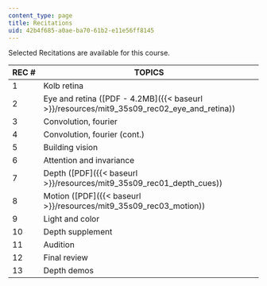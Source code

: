 ```yaml
---
content_type: page
title: Recitations
uid: 42b4f685-a0ae-ba70-61b2-e11e56ff8145
---
```


Selected Recitations are available for this course.

| REC # | TOPICS |
| --- | --- |
| 1 | Kolb retina |
| 2 | Eye and retina ([PDF - 4.2MB]({{< baseurl >}}/resources/mit9_35s09_rec02_eye_and_retina)) |
| 3 | Convolution, fourier |
| 4 | Convolution, fourier (cont.) |
| 5 | Building vision |
| 6 | Attention and invariance |
| 7 | Depth ([PDF]({{< baseurl >}}/resources/mit9_35s09_rec01_depth_cues)) |
| 8 | Motion ([PDF]({{< baseurl >}}/resources/mit9_35s09_rec03_motion)) |
| 9 | Light and color |
| 10 | Depth supplement |
| 11 | Audition |
| 12 | Final review |
| 13 | Depth demos